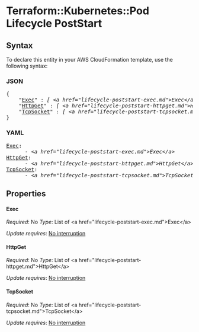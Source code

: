 # Terraform::Kubernetes::Pod Lifecycle PostStart

## Syntax

To declare this entity in your AWS CloudFormation template, use the following syntax:

### JSON

<pre>
{
    "<a href="#exec" title="Exec">Exec</a>" : <i>[ &lt;a href=&#34;lifecycle-poststart-exec.md&#34;&gt;Exec&lt;/a&gt;, ... ]</i>,
    "<a href="#httpget" title="HttpGet">HttpGet</a>" : <i>[ &lt;a href=&#34;lifecycle-poststart-httpget.md&#34;&gt;HttpGet&lt;/a&gt;, ... ]</i>,
    "<a href="#tcpsocket" title="TcpSocket">TcpSocket</a>" : <i>[ &lt;a href=&#34;lifecycle-poststart-tcpsocket.md&#34;&gt;TcpSocket&lt;/a&gt;, ... ]</i>
}
</pre>

### YAML

<pre>
<a href="#exec" title="Exec">Exec</a>: <i>
      - &lt;a href=&#34;lifecycle-poststart-exec.md&#34;&gt;Exec&lt;/a&gt;</i>
<a href="#httpget" title="HttpGet">HttpGet</a>: <i>
      - &lt;a href=&#34;lifecycle-poststart-httpget.md&#34;&gt;HttpGet&lt;/a&gt;</i>
<a href="#tcpsocket" title="TcpSocket">TcpSocket</a>: <i>
      - &lt;a href=&#34;lifecycle-poststart-tcpsocket.md&#34;&gt;TcpSocket&lt;/a&gt;</i>
</pre>

## Properties

#### Exec

_Required_: No
_Type_: List of &lt;a href=&#34;lifecycle-poststart-exec.md&#34;&gt;Exec&lt;/a&gt;

_Update requires_: [No interruption](https://docs.aws.amazon.com/AWSCloudFormation/latest/UserGuide/using-cfn-updating-stacks-update-behaviors.html#update-no-interrupt)

#### HttpGet

_Required_: No
_Type_: List of &lt;a href=&#34;lifecycle-poststart-httpget.md&#34;&gt;HttpGet&lt;/a&gt;

_Update requires_: [No interruption](https://docs.aws.amazon.com/AWSCloudFormation/latest/UserGuide/using-cfn-updating-stacks-update-behaviors.html#update-no-interrupt)

#### TcpSocket

_Required_: No
_Type_: List of &lt;a href=&#34;lifecycle-poststart-tcpsocket.md&#34;&gt;TcpSocket&lt;/a&gt;

_Update requires_: [No interruption](https://docs.aws.amazon.com/AWSCloudFormation/latest/UserGuide/using-cfn-updating-stacks-update-behaviors.html#update-no-interrupt)

